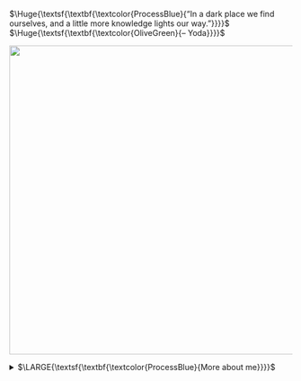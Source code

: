 $\Huge{\textsf{\textbf{\textcolor{ProcessBlue}{“In a dark place we find ourselves, and a little more knowledge lights our way.”}}}}$ 
$\Huge{\textsf{\textbf{\textcolor{OliveGreen}{– Yoda}}}}$

<div align=center>
  <p>
    <img src="https://github.com/1993bio/1993bio/assets/63024586/1f61f043-ba08-4cb8-aed1-a9eeadd0e1d0" width="550">
  </p>
</div>

<details>
  <summary>$\LARGE{\textsf{\textbf{\textcolor{ProcessBlue}{More about me}}}}$</summary>

  - :penguin: $\normalsize{\textsf{\textbf{\textcolor{ProcessBlue}{I started programming at a very young age during high school, when I began exploring Linux systems in a technical course.}}}}$
$\normalsize{\textsf{\textbf{\textcolor{ProcessBlue}{Since then I've been improving my knowledge and applying it to real-life problems.}}}}$ 

  - :mortar_board: $\normalsize{\textsf{\textbf{\textcolor{ProcessBlue}{I'm 30 years old, I have a degree in biology and a master's degree in human genetics with an emphasis on bioinformatics.}}}}$ $\normalsize{\textsf{\textbf{\textcolor{ProcessBlue}{Throughout my degree in biology I was involved in genomic data analysis and statistics.}}}}$
$\normalsize{\textsf{\textbf{\textcolor{ProcessBlue}{In my Undergraduate thesis I worked on the development of machine learning models applied to the medical diagnosis of}}}}$
$\normalsize{\textsf{\textbf{\textcolor{ProcessBlue}{various diseases. During my master's degree I was involved in mutation analysis, transcriptomic data where I was able}}}}$ to develop $\normalsize{\textsf{\textbf{\textcolor{ProcessBlue}{my skills in data science}}}}$

  - :computer: $\normalsize{\textsf{\textbf{\textcolor{ProcessBlue}{I'm currently developing web systems for personal projects that were shelved and other colabs as a freelancer.}}}}$
$\normalsize{\textsf{\textbf{\textcolor{ProcessBlue}{I'm planning the material for a book I'm writing about autonomous processes in bioinformatics routines.}}}}$
